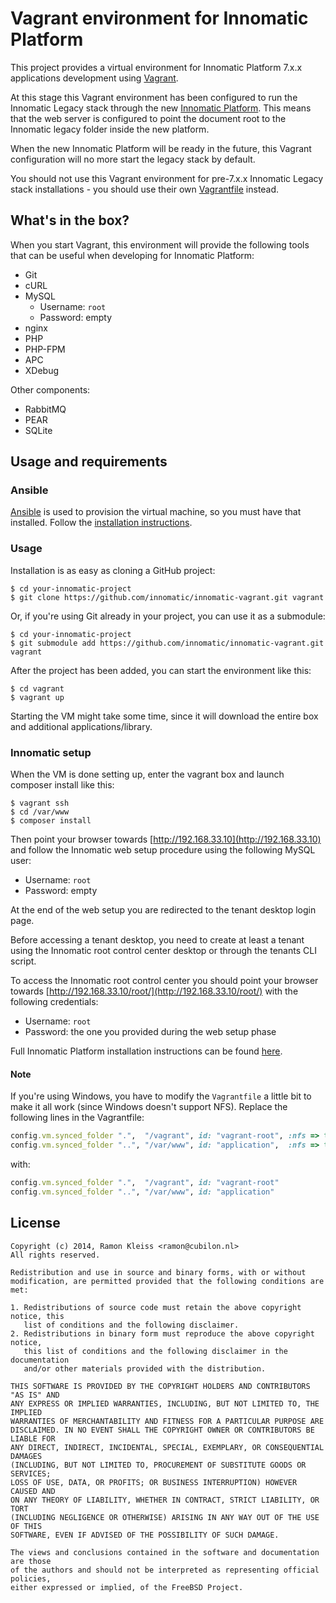 # Vagrant environment for Innomatic Platform

This project provides a virtual environment for Innomatic Platform 7.x.x
applications development using [Vagrant](https://vagrantup.com).

At this stage this Vagrant environment has been configured to run the Innomatic
Legacy stack through the new
[Innomatic Platform](https://github.com/innomatic/innomatic-platform). This means
that the web server is configured to point the document root to the Innomatic
legacy folder inside the new platform.

When the new Innomatic Platform will be ready in the future, this Vagrant
configuration will no more start the legacy stack by default.

You should not use this Vagrant environment for pre-7.x.x Innomatic Legacy
stack installations - you should use their own
[Vagrantfile](https://github.com/innomatic/innomatic-legacy/blob/develop/Vagrantfile)
instead.

## What's in the box?

When you start Vagrant, this environment will provide the following tools
that can be useful when developing for Innomatic Platform:

- Git
- cURL
- MySQL
  * Username: `root`
  * Password: empty
- nginx
- PHP
- PHP-FPM
- APC
- XDebug

Other components:
- RabbitMQ
- PEAR
- SQLite

## Usage and requirements

### Ansible

[Ansible](http://ansible.com) is used to provision the virtual machine, so you
must have that installed. Follow the
[installation instructions](http://docs.ansible.com/intro_installation.html#installation).

### Usage

Installation is as easy as cloning a GitHub project:

```
$ cd your-innomatic-project
$ git clone https://github.com/innomatic/innomatic-vagrant.git vagrant
```

Or, if you're using Git already in your project, you can use it as a submodule:

```
$ cd your-innomatic-project
$ git submodule add https://github.com/innomatic/innomatic-vagrant.git vagrant
```

After the project has been added, you can start the environment like this:

```
$ cd vagrant
$ vagrant up
```

Starting the VM might take some time, since it will download the entire box
and additional applications/library.

### Innomatic setup

When the VM is done setting up, enter the vagrant box and launch composer
install like this:

```
$ vagrant ssh
$ cd /var/www
$ composer install
```

Then point your browser towards [http://192.168.33.10](http://192.168.33.10)
and follow the Innomatic web setup procedure using the following MySQL user:

* Username: `root`
* Password: empty

At the end of the web setup you are redirected to the tenant desktop login
page.

Before accessing a tenant desktop, you need to create at least a tenant using
the Innomatic root control center desktop or through the tenants CLI script.

To access the Innomatic root control center you should point your browser
towards [http://192.168.33.10/root/](http://192.168.33.10/root/) with the
following credentials:

* Username: `root`
* Password: the one you provided during the web setup phase

Full Innomatic Platform installation instructions can be found
[here](https://innomatic.atlassian.net/wiki/display/IMP/Installation+and+Upgrade+Guides).

#### Note

If you're using Windows, you have to modify the `Vagrantfile` a little bit to
make it all work (since Windows doesn't support NFS). Replace the following
lines in the Vagrantfile:

```ruby
config.vm.synced_folder ".",  "/vagrant", id: "vagrant-root", :nfs => true
config.vm.synced_folder "..", "/var/www", id: "application",  :nfs => true
```

with:

```ruby
config.vm.synced_folder ".",  "/vagrant", id: "vagrant-root"
config.vm.synced_folder "..", "/var/www", id: "application"
```

## License

```
Copyright (c) 2014, Ramon Kleiss <ramon@cubilon.nl>
All rights reserved.

Redistribution and use in source and binary forms, with or without
modification, are permitted provided that the following conditions are met:

1. Redistributions of source code must retain the above copyright notice, this
   list of conditions and the following disclaimer.
2. Redistributions in binary form must reproduce the above copyright notice,
   this list of conditions and the following disclaimer in the documentation
   and/or other materials provided with the distribution.

THIS SOFTWARE IS PROVIDED BY THE COPYRIGHT HOLDERS AND CONTRIBUTORS "AS IS" AND
ANY EXPRESS OR IMPLIED WARRANTIES, INCLUDING, BUT NOT LIMITED TO, THE IMPLIED
WARRANTIES OF MERCHANTABILITY AND FITNESS FOR A PARTICULAR PURPOSE ARE
DISCLAIMED. IN NO EVENT SHALL THE COPYRIGHT OWNER OR CONTRIBUTORS BE LIABLE FOR
ANY DIRECT, INDIRECT, INCIDENTAL, SPECIAL, EXEMPLARY, OR CONSEQUENTIAL DAMAGES
(INCLUDING, BUT NOT LIMITED TO, PROCUREMENT OF SUBSTITUTE GOODS OR SERVICES;
LOSS OF USE, DATA, OR PROFITS; OR BUSINESS INTERRUPTION) HOWEVER CAUSED AND
ON ANY THEORY OF LIABILITY, WHETHER IN CONTRACT, STRICT LIABILITY, OR TORT
(INCLUDING NEGLIGENCE OR OTHERWISE) ARISING IN ANY WAY OUT OF THE USE OF THIS
SOFTWARE, EVEN IF ADVISED OF THE POSSIBILITY OF SUCH DAMAGE.

The views and conclusions contained in the software and documentation are those
of the authors and should not be interpreted as representing official policies,
either expressed or implied, of the FreeBSD Project.
```
